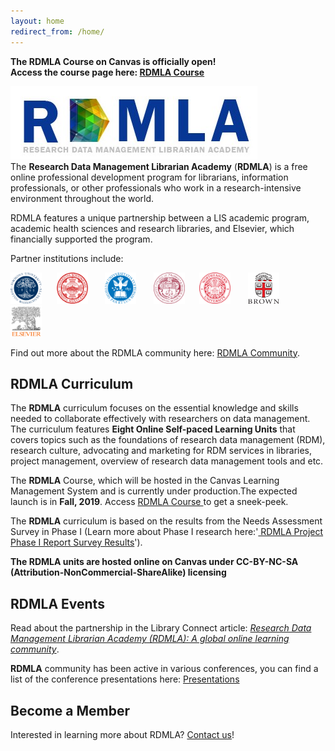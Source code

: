 ```yaml
---
layout: home
redirect_from: /home/
---
```

**The RDMLA Course on Canvas is officially open!** <br>
**Access the course page here: <a href="https://www.canvas.net/browse/simmonsu/courses/research-data-management">RDMLA Course</a>**

<img src="images/RDMLA-logo.jpg" alt="RDMLA Logo"> <br>
The **Research Data Management Librarian Academy** (**RDMLA**) is a free online professional development program for librarians, information professionals, or other professionals who work in a research-intensive environment throughout the world. 


RDMLA features a unique partnership between a LIS academic program, academic health sciences and research libraries, and Elsevier, which financially supported the program. 

Partner institutions include: <br>

<img src="images/simmons.png" alt="Simmons Logo" style="width:width:50px;height:50px;"> &nbsp;&nbsp;&nbsp;&nbsp; 
<img src="images/boston.png" alt="Boston Logo" style="width:50px;height:50px;"> &nbsp;&nbsp; &nbsp;&nbsp;
<img src="images/tufts.png" alt="Tufts Logo" style="width:50px;height:50px;"> &nbsp;&nbsp;&nbsp; &nbsp;
<img src="images/mcphs.png" alt="MCPHS Logo" style="width:50px;height:50px;"> &nbsp;&nbsp;&nbsp;&nbsp; 
<img src="images/northeastern.png" alt="Northeastern Logo" style="width:50px;height:50px;"> &nbsp;&nbsp;&nbsp; &nbsp;
<img src="images/brown.png" alt="Brown Logo" style="width:50px;height:50px;"> &nbsp;&nbsp; &nbsp;&nbsp;
<img src="images/elsevier.png" alt="Elsevier Logo" style="width:50px;height:50px;"> <br>

Find out more about the RDMLA community here: <a href="https://rdmla.github.io/home/partners/">RDMLA Community</a>.



## RDMLA Curriculum

The **RDMLA** curriculum focuses on the essential knowledge and skills needed to collaborate effectively with researchers on data management. The curriculum features **Eight Online Self-paced Learning Units** that covers topics such as the foundations of research data management (RDM), research culture, advocating and marketing for RDM services in libraries, project management, overview of research data management tools and etc. <br>

The **RDMLA** Course, which will be hosted in the Canvas Learning Management System and is currently under production.The expected launch is in **Fall, 2019**. Access <a href="https://rdmla.github.io/home/course/"> RDMLA Course </a> to get a sneek-peek. <br>

The **RDMLA** curriculum is based on the results from the Needs Assessment Survey in Phase I (Learn more about Phase I research here:'<a href="https://rdmla.github.io/home/about/"> RDMLA Project Phase I Report Survey Results</a>').<br> 

**The RDMLA units are hosted online on Canvas under CC-BY-NC-SA (Attribution-NonCommercial-ShareAlike) licensing** 




## RDMLA Events

Read about the partnership in the Library Connect article: <i><a href="https://libraryconnect.elsevier.com/articles/research-data-management-librarian-academy-rdmla-global-online-learning-community 
">Research Data Management Librarian Academy (RDMLA): A global online learning community</a></i>.

**RDMLA** community has been active in various conferences, you can find a list of the conference presentations here:
[Presentations](https://github.com/RDMLA/home/blob/master/presentation-slides.pdf)


## Become a Member

Interested in learning more about RDMLA? <a href="https://rdmla.github.io/contact/">Contact us</a>!
